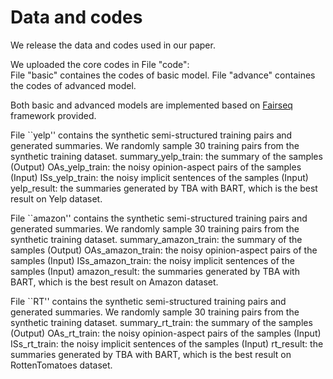# Data and codes
We release the data and codes used in our paper.

We uploaded the core codes in File "code":  
File "basic" containes the codes of basic model. 
File "advance" containes the codes of advanced model.

Both basic and advanced models are implemented based on [Fairseq](https://github.com/pytorch/fairseq) framework provided.

File ``yelp'' contains the synthetic semi-structured training pairs and generated summaries.
We randomly sample 30 training pairs from the synthetic training dataset.
      summary_yelp_train: the summary of the samples (Output) 
      OAs_yelp_train: the noisy opinion-aspect pairs of the samples (Input)
      ISs_yelp_train: the noisy implicit sentences of the samples (Input)
      yelp_result: the summaries generated by TBA with BART, which is the best result on Yelp dataset.	  

File ``amazon'' contains the synthetic semi-structured training pairs and generated summaries.
We randomly sample 30 training pairs from the synthetic training dataset.
      summary_amazon_train: the summary of the samples (Output) 
      OAs_amazon_train: the noisy opinion-aspect pairs of the samples (Input)
      ISs_amazon_train: the noisy implicit sentences of the samples (Input)
      amazon_result: the summaries generated by TBA with BART, which is the best result on Amazon dataset.

File ``RT'' contains the synthetic semi-structured training pairs and generated summaries.
We randomly sample 30 training pairs from the synthetic training dataset.
      summary_rt_train: the summary of the samples (Output) 
      OAs_rt_train: the noisy opinion-aspect pairs of the samples (Input)
      ISs_rt_train: the noisy implicit sentences of the samples (Input)
      rt_result: the summaries generated by TBA with BART, which is the best result on RottenTomatoes dataset.
